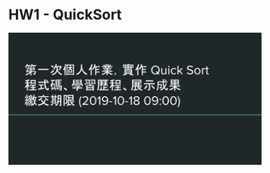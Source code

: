 # HW1  - QuickSort
![image](https://raw.githubusercontent.com/chenjanice/Data-Structure_2019/master/images/HW1.png)
